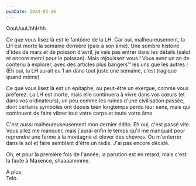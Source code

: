 ```yaml
---
pubDate: 2024-03-26
---
```


OouUuuUhhHhh

Ce que vous lisez là est le fantôme de la LH. Car oui, malheureusement, la LH est morte la semaine dernière (paix à son âme). Une sombre histoire d'ides de mars et de poisson d'avril, je vais pas entrer dans les détails (salut et encore merci pour le poisson). Mais réjouissez vous ! Vous avez un an de contenu à explorer, avec des articles plus bangers™ les uns que les autres ! (Eh oui, la LH aurait eu 1 an dans tout juste une semaine, c'est tragique quand même)

Ce que vous lisez là est un épitaphe, ou peut-être un exergue, comme vous préferez. La LH est morte, mais elle continuera à vivre dans vos cœurs (et dans vos ordinateurs), un peu comme les ruines d'une civilisation passée, dont certains symboles ont depuis bien longtemps perdu leur sens, mais qui continuent de faire vibrer tout votre corps et toute votre âme.

C'est aussi malheureuseusement mon dernier édito. Eh oui, c'est passé vite. Vous allez me manquer, mais j'aurai enfin le temps qu'il me manquait pour reprendre une ferme à la montagne et élever des chèvres. Ou m'enterrer dans le sol et faire semblant d'être un radis. J'ai pas encore décidé.

Oh, et pour la première fois de l'année, la parution est en retard, mais c'est la faute à Maxence, shaaaammme.

A plus,  
Telo.